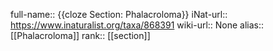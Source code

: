 full-name:: {{cloze Section: Phalacroloma}}
iNat-url:: https://www.inaturalist.org/taxa/868391
wiki-url:: None
alias:: [[Phalacroloma]]
rank:: [[section]]